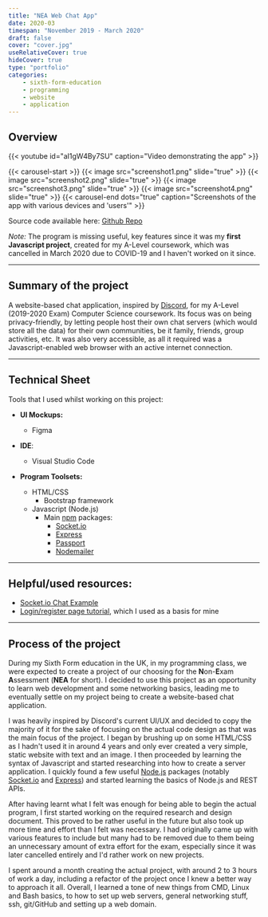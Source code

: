 ```yaml
---
title: "NEA Web Chat App"
date: 2020-03
timespan: "November 2019 - March 2020"
draft: false
cover: "cover.jpg"
useRelativeCover: true
hideCover: true
type: "portfolio"
categories:
    - sixth-form-education
    - programming
    - website
    - application
---
```


## Overview

{{< youtube id="aI1gW4By7SU" caption="Video demonstrating the app" >}}

{{< carousel-start >}}
{{< image src="screenshot1.png" slide="true" >}}
{{< image src="screenshot2.png" slide="true" >}}
{{< image src="screenshot3.png" slide="true" >}}
{{< image src="screenshot4.png" slide="true" >}}
{{< carousel-end dots="true" caption="Screenshots of the app with various devices and 'users'" >}}

Source code available here: [Github Repo](https://github.com/arcticnoah/nea-web-chat)

*Note:* The program is missing useful, key features since it was my **first Javascript project**, created for my A-Level coursework, which was cancelled in March 2020 due to COVID-19 and I haven't worked on it since.

---
## Summary of the project

A website-based chat application, inspired by [Discord](https://discord.com/), for my A-Level (2019-2020 Exam) Computer Science coursework. Its focus was on being privacy-friendly, by letting people host their own chat servers (which would store all the data) for their own communities, be it family, friends, group activities, etc. It was also very accessible, as all it required was a Javascript-enabled web browser with an active internet connection.

---
## Technical Sheet

Tools that I used whilst working on this project:

- **UI Mockups:**
  - Figma

- **IDE**:
  - Visual Studio Code

- **Program Toolsets:**
  - HTML/CSS
    - Bootstrap framework
  - Javascript (Node.js)
    - Main [npm](https://www.npmjs.com/) packages:
      - [Socket.io](https://socket.io/)
      - [Express](https://expressjs.com/)
      - [Passport](http://www.passportjs.org/)
      - [Nodemailer](https://nodemailer.com/)

---
## Helpful/used resources:

- [Socket.io Chat Example](https://github.com/socketio/socket.io/tree/master/examples/chat)
- [Login/register page tutorial](https://www.florin-pop.com/blog/2019/03/double-slider-sign-in-up-form/), which I used as a basis for mine

---
## Process of the project

During my Sixth Form education in the UK, in my programming class, we were expected to create a project of our choosing for the **N**on-**E**xam **A**ssessment (**NEA** for short). I decided to use this project as an opportunity to learn web development and some networking basics, leading me to eventually settle on my project being to create a website-based chat application.

I was heavily inspired by Discord's current UI/UX and decided to copy the majority of it for the sake of focusing on the actual code design as that was the main focus of the project. I began by brushing up on some HTML/CSS as I hadn't used it in around 4 years and only ever created a very simple, static website with text and an image. I then proceeded by learning the syntax of Javascript and started researching into how to create a server application. I quickly found a few useful [Node.js](https://nodejs.org/) packages (notably [Socket.io](https://socket.io/) and [Express](https://expressjs.com/)) and started learning the basics of Node.js and REST APIs.

After having learnt what I felt was enough for being able to begin the actual program, I first started working on the required research and design document. This proved to be rather useful in the future but also took up more time and effort than I felt was necessary. I had originally came up with various features to include but many had to be removed due to them being an unnecessary amount of extra effort for the exam, especially since it was later cancelled entirely and I'd rather work on new projects.

I spent around a month creating the actual project, with around 2 to 3 hours of work a day, including a refactor of the project once I knew a better way to approach it all. Overall, I learned a tone of new things from CMD, Linux and Bash basics, to how to set up web servers, general networking stuff, ssh, git/GitHub and setting up a web domain.